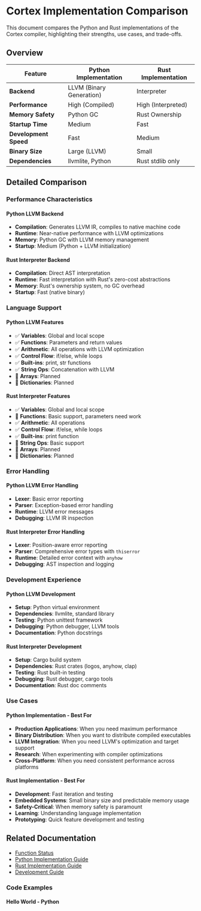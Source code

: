 # Cortex Implementation Comparison

This document compares the Python and Rust implementations of the Cortex compiler, highlighting their strengths, use cases, and trade-offs.

## Overview

| Feature | Python Implementation | Rust Implementation |
|---------|----------------------|-------------------|
| **Backend** | LLVM (Binary Generation) | Interpreter |
| **Performance** | High (Compiled) | High (Interpreted) |
| **Memory Safety** | Python GC | Rust Ownership |
| **Startup Time** | Medium | Fast |
| **Development Speed** | Fast | Medium |
| **Binary Size** | Large (LLVM) | Small |
| **Dependencies** | llvmlite, Python | Rust stdlib only |

## Detailed Comparison

### Performance Characteristics

#### Python LLVM Backend

- **Compilation**: Generates LLVM IR, compiles to native machine code
- **Runtime**: Near-native performance with LLVM optimizations
- **Memory**: Python GC with LLVM memory management
- **Startup**: Medium (Python + LLVM initialization)

#### Rust Interpreter Backend

- **Compilation**: Direct AST interpretation
- **Runtime**: Fast interpretation with Rust's zero-cost abstractions
- **Memory**: Rust's ownership system, no GC overhead
- **Startup**: Fast (native binary)

### Language Support

#### Python LLVM Features

- ✅ **Variables**: Global and local scope
- ✅ **Functions**: Parameters and return values
- ✅ **Arithmetic**: All operations with LLVM optimization
- ✅ **Control Flow**: if/else, while loops
- ✅ **Built-ins**: print, str functions
- ✅ **String Ops**: Concatenation with LLVM
- 🔄 **Arrays**: Planned
- 🔄 **Dictionaries**: Planned

#### Rust Interpreter Features

- ✅ **Variables**: Global and local scope
- 🔄 **Functions**: Basic support, parameters need work
- ✅ **Arithmetic**: All operations
- ✅ **Control Flow**: if/else, while loops
- ✅ **Built-ins**: print function
- 🔄 **String Ops**: Basic support
- 🔄 **Arrays**: Planned
- 🔄 **Dictionaries**: Planned

### Error Handling

#### Python LLVM Error Handling

- **Lexer**: Basic error reporting
- **Parser**: Exception-based error handling
- **Runtime**: LLVM error messages
- **Debugging**: LLVM IR inspection

#### Rust Interpreter Error Handling

- **Lexer**: Position-aware error reporting
- **Parser**: Comprehensive error types with `thiserror`
- **Runtime**: Detailed error context with `anyhow`
- **Debugging**: AST inspection and logging

### Development Experience

#### Python LLVM Development

- **Setup**: Python virtual environment
- **Dependencies**: llvmlite, standard library
- **Testing**: Python unittest framework
- **Debugging**: Python debugger, LLVM tools
- **Documentation**: Python docstrings

#### Rust Interpreter Development

- **Setup**: Cargo build system
- **Dependencies**: Rust crates (logos, anyhow, clap)
- **Testing**: Rust built-in testing
- **Debugging**: Rust debugger, cargo tools
- **Documentation**: Rust doc comments

### Use Cases

#### Python Implementation - Best For

- **Production Applications**: When you need maximum performance
- **Binary Distribution**: When you want to distribute compiled executables
- **LLVM Integration**: When you need LLVM's optimization and target support
- **Research**: When experimenting with compiler optimizations
- **Cross-Platform**: When you need consistent performance across platforms

#### Rust Implementation - Best For

- **Development**: Fast iteration and testing
- **Embedded Systems**: Small binary size and predictable memory usage
- **Safety-Critical**: When memory safety is paramount
- **Learning**: Understanding language implementation
- **Prototyping**: Quick feature development and testing

## Related Documentation

- [Function Status](FUNCTION_STATUS.md)
- [Python Implementation Guide](../python/README.md)
- [Rust Implementation Guide](../rust/README.md)
- [Development Guide](DEVELOPMENT.md)

### Code Examples

#### Hello World - Python
